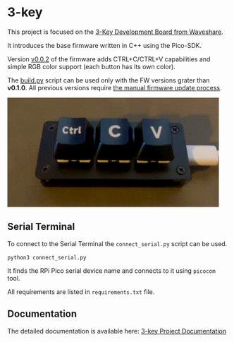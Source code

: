 # 3-key

This project is focused on the [3-Key Development Board from Waveshare](https://www.waveshare.com/rp2040-keyboard-3.htm).

It introduces the base firmware written in C++ using the Pico-SDK.

Version [v0.0.2](https://github.com/dtrochow/3-key/releases/tag/v0.0.2) of the firmware adds CTRL+C/CTRL+V capabilities and simple RGB color support (each button has its own color).

The [build.py](https://github.com/dtrochow/3-key/blob/main/build.py) script can be used only with the FW versions grater than **v0.1.0**.
All previous versions require [the manual firmware update process](https://3-key.dtrochow.ovh/development/#manually).

![3-key hardware](docs/assets/gifs/3-key.gif)

## Serial Terminal

To connect to the Serial Terminal the `connect_serial.py` script can be used.

``` terminal
python3 connect_serial.py
```

It finds the RPi Pico serial device name and connects to it using `picocom` tool.

All requirements are listed in `requirements.txt` file.

## Documentation

The detailed documentation is available here: [3-key Project Documentation](https://3-key.dtrochow.ovh/)
